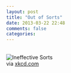 ```yaml
---
layout: post
title: "Out of Sorts"
date: 2013-03-22 22:48
comments: false
categories:
---
```


<!-- more -->
<br/>
<div class="container-fluid">
	<div class="row">
		<img class="img-responsive" alt="Ineffective Sorts" src="http://imgs.xkcd.com/comics/ineffective_sorts.png">
		<br />
		<span class="credit center">via <a href="http://xkcd.com/">xkcd.com</a></span>
	</div>
</div>
